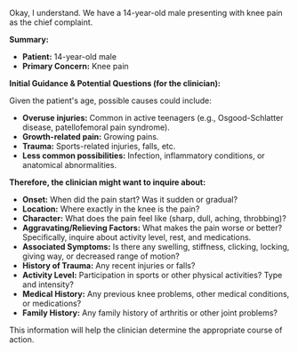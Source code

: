 Okay, I understand. We have a 14-year-old male presenting with knee pain as the chief complaint.

**Summary:**

* **Patient:** 14-year-old male
* **Primary Concern:** Knee pain

**Initial Guidance & Potential Questions (for the clinician):**

Given the patient's age, possible causes could include:

* **Overuse injuries:** Common in active teenagers (e.g., Osgood-Schlatter disease, patellofemoral pain syndrome).
* **Growth-related pain:** Growing pains.
* **Trauma:** Sports-related injuries, falls, etc.
* **Less common possibilities:** Infection, inflammatory conditions, or anatomical abnormalities.

**Therefore, the clinician might want to inquire about:**

* **Onset:** When did the pain start? Was it sudden or gradual?
* **Location:** Where exactly in the knee is the pain?
* **Character:** What does the pain feel like (sharp, dull, aching, throbbing)?
* **Aggravating/Relieving Factors:** What makes the pain worse or better? Specifically, inquire about activity level, rest, and medications.
* **Associated Symptoms:** Is there any swelling, stiffness, clicking, locking, giving way, or decreased range of motion?
* **History of Trauma:** Any recent injuries or falls?
* **Activity Level:** Participation in sports or other physical activities? Type and intensity?
* **Medical History:** Any previous knee problems, other medical conditions, or medications?
* **Family History:** Any family history of arthritis or other joint problems?

This information will help the clinician determine the appropriate course of action.

